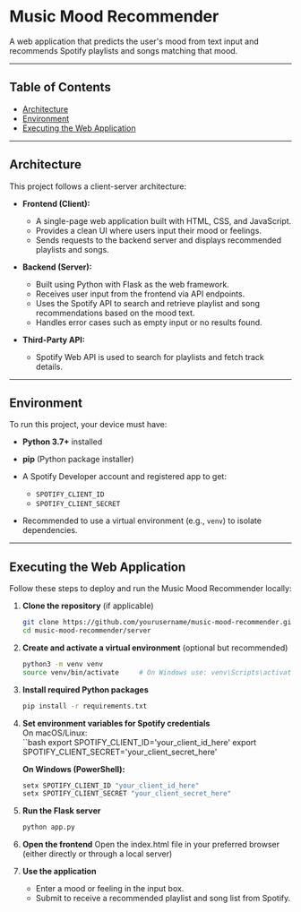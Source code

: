 # Music Mood Recommender

A web application that predicts the user's mood from text input and recommends Spotify playlists and songs matching that mood.

---

## Table of Contents

- [Architecture](#architecture)  
- [Environment](#environment)  
- [Executing the Web Application](#executing-the-web-application)  

---

## Architecture

This project follows a client-server architecture:

- **Frontend (Client):**  
  - A single-page web application built with HTML, CSS, and JavaScript.  
  - Provides a clean UI where users input their mood or feelings.  
  - Sends requests to the backend server and displays recommended playlists and songs.  

- **Backend (Server):**  
  - Built using Python with Flask as the web framework.  
  - Receives user input from the frontend via API endpoints.  
  - Uses the Spotify API to search and retrieve playlist and song recommendations based on the mood text.  
  - Handles error cases such as empty input or no results found.

- **Third-Party API:**  
  - Spotify Web API is used to search for playlists and fetch track details.

---

## Environment

To run this project, your device must have:

- **Python 3.7+** installed  
- **pip** (Python package installer)  
- A Spotify Developer account and registered app to get:  
  - `SPOTIFY_CLIENT_ID`  
  - `SPOTIFY_CLIENT_SECRET`

- Recommended to use a virtual environment (e.g., `venv`) to isolate dependencies.

---

## Executing the Web Application

Follow these steps to deploy and run the Music Mood Recommender locally:

1. **Clone the repository** (if applicable)  
   ```bash
   git clone https://github.com/yourusername/music-mood-recommender.git
   cd music-mood-recommender/server
2. **Create and activate a virtual environment** (optional but recommended)
   ```bash
   python3 -m venv venv
   source venv/bin/activate     # On Windows use: venv\Scripts\activate
3. **Install required Python packages**
   ```bash
   pip install -r requirements.txt
4. **Set environment variables for Spotify credentials**  
   On macOS/Linux:  
   ``bash
   export SPOTIFY_CLIENT_ID='your_client_id_here'
   export SPOTIFY_CLIENT_SECRET='your_client_secret_here'

   **On Windows (PowerShell):**  
   ```powershell
   setx SPOTIFY_CLIENT_ID "your_client_id_here"
   setx SPOTIFY_CLIENT_SECRET "your_client_secret_here"


5. **Run the Flask server**
   ```bash
   python app.py
6. **Open the frontend**
   Open the index.html file in your preferred browser (either directly or through a local server)
7. **Use the application**
   - Enter a mood or feeling in the input box.
   - Submit to receive a recommended playlist and song list from Spotify.

   

   

   


  

